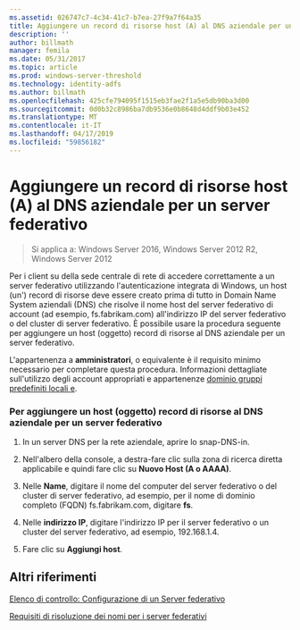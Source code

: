 ```yaml
---
ms.assetid: 026747c7-4c34-41c7-b7ea-27f9a7f64a35
title: Aggiungere un record di risorse host (A) al DNS aziendale per un server federativo
description: ''
author: billmath
manager: femila
ms.date: 05/31/2017
ms.topic: article
ms.prod: windows-server-threshold
ms.technology: identity-adfs
ms.author: billmath
ms.openlocfilehash: 425cfe794095f1515eb3fae2f1a5e5db90ba3d00
ms.sourcegitcommit: 0d0b32c8986ba7db9536e0b8648d4ddf9b03e452
ms.translationtype: MT
ms.contentlocale: it-IT
ms.lasthandoff: 04/17/2019
ms.locfileid: "59856182"
---
```

# <a name="add-a-host-a-resource-record-to-corporate-dns-for-a-federation-server"></a>Aggiungere un record di risorse host (A) al DNS aziendale per un server federativo

>Si applica a: Windows Server 2016, Windows Server 2012 R2, Windows Server 2012


Per i client su della sede centrale di rete di accedere correttamente a un server federativo utilizzando l'autenticazione integrata di Windows, un host \(un'\) record di risorse deve essere creato prima di tutto in Domain Name System aziendali \(DNS\) che risolve il nome host del server federativo di account \(ad esempio, fs.fabrikam.com\) all'indirizzo IP del server federativo o del cluster di server federativo. È possibile usare la procedura seguente per aggiungere un host \(oggetto\) record di risorse al DNS aziendale per un server federativo.  
  
L'appartenenza a **amministratori**, o equivalente è il requisito minimo necessario per completare questa procedura.  Informazioni dettagliate sull'utilizzo degli account appropriati e appartenenze [dominio gruppi predefiniti locali e](https://go.microsoft.com/fwlink/?LinkId=83477).   
  
### <a name="to-add-a-host-a-resource-record-to-corporate-dns-for-a-federation-server"></a>Per aggiungere un host \(oggetto\) record di risorse al DNS aziendale per un server federativo  
  
1.  In un server DNS per la rete aziendale, aprire lo snap-DNS\-in.  
  
2.  Nell'albero della console, a destra\-fare clic sulla zona di ricerca diretta applicabile e quindi fare clic su **Nuovo Host \(A o AAAA\)**.  
  
3.  Nelle **Name**, digitare il nome del computer del server federativo o del cluster di server federativo, ad esempio, per il nome di dominio completo \(FQDN\) fs.fabrikam.com, digitare **fs**.  
  
4.  Nelle **indirizzo IP**, digitare l'indirizzo IP per il server federativo o un cluster del server federativo, ad esempio, 192.168.1.4.  
  
5.  Fare clic su **Aggiungi host**.  
  
## <a name="additional-references"></a>Altri riferimenti  
[Elenco di controllo: Configurazione di un Server federativo](Checklist--Setting-Up-a-Federation-Server.md)  
  
[Requisiti di risoluzione dei nomi per i server federativi](https://technet.microsoft.com/library/dd807055.aspx)  
  

